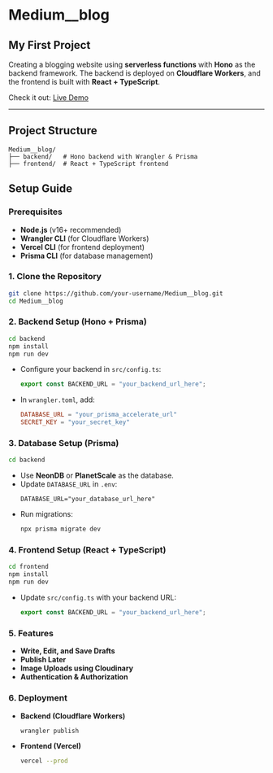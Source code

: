 # Medium__blog

## My First Project

Creating a blogging website using **serverless functions** with **Hono** as the backend framework. The backend is deployed on **Cloudflare Workers**, and the frontend is built with **React + TypeScript**.

Check it out: [Live Demo](https://rishi-medium.vercel.app/signup)

---

## Project Structure
```
Medium__blog/
├── backend/   # Hono backend with Wrangler & Prisma
├── frontend/  # React + TypeScript frontend
```

## Setup Guide

### Prerequisites
- **Node.js** (v16+ recommended)
- **Wrangler CLI** (for Cloudflare Workers)
- **Vercel CLI** (for frontend deployment)
- **Prisma CLI** (for database management)

### 1. Clone the Repository
```sh
git clone https://github.com/your-username/Medium__blog.git
cd Medium__blog
```

### 2. Backend Setup (Hono + Prisma)
```sh
cd backend
npm install
npm run dev
```
- Configure your backend in `src/config.ts`:
  ```ts
  export const BACKEND_URL = "your_backend_url_here";
  ```
- In `wrangler.toml`, add:
  ```toml
  DATABASE_URL = "your_prisma_accelerate_url"
  SECRET_KEY = "your_secret_key"
  ```

### 3. Database Setup (Prisma)
```sh
cd backend
```
- Use **NeonDB** or **PlanetScale** as the database.
- Update `DATABASE_URL` in `.env`:
  ```env
  DATABASE_URL="your_database_url_here"
  ```
- Run migrations:
  ```sh
  npx prisma migrate dev
  ```

### 4. Frontend Setup (React + TypeScript)
```sh
cd frontend
npm install
npm run dev
```
- Update `src/config.ts` with your backend URL:
  ```ts
  export const BACKEND_URL = "your_backend_url_here";
  ```

### 5. Features
- **Write, Edit, and Save Drafts**
- **Publish Later**
- **Image Uploads using Cloudinary**
- **Authentication & Authorization**

### 6. Deployment
- **Backend (Cloudflare Workers)**
  ```sh
  wrangler publish
  ```
- **Frontend (Vercel)**
  ```sh
  vercel --prod
  ```
